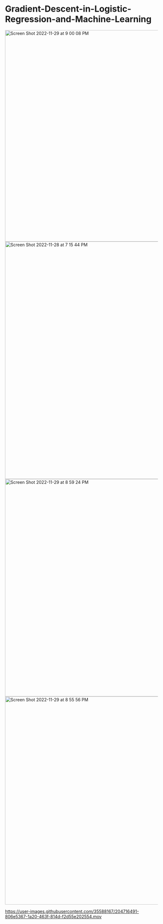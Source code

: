 # Gradient-Descent-in-Logistic-Regression-and-Machine-Learning

<img width="697" alt="Screen Shot 2022-11-29 at 9 00 08 PM" src="https://user-images.githubusercontent.com/35588167/204716548-4f09a21a-8ac5-483e-bc36-1dbe4e3ee1ce.png">

<img width="783" alt="Screen Shot 2022-11-28 at 7 15 44 PM" src="https://user-images.githubusercontent.com/35588167/204716555-2eafabd8-1741-40c2-9d4c-4e9e5d705743.png">

<img width="717" alt="Screen Shot 2022-11-29 at 8 59 24 PM" src="https://user-images.githubusercontent.com/35588167/204716570-a73bbab2-2932-4325-88d7-c4e24cefaed8.png">
<img width="686" alt="Screen Shot 2022-11-29 at 8 55 56 PM" src="https://user-images.githubusercontent.com/35588167/204716582-4ebb44d6-6e94-470b-97a9-050fdb75a241.png">

https://user-images.githubusercontent.com/35588167/204716491-806e5367-1a20-463f-814d-f2d55e202554.mov

